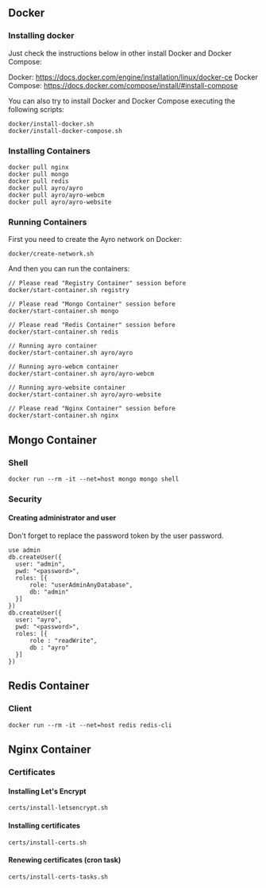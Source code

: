 ## Docker ##

### Installing docker ###

Just check the instructions below in other install Docker and Docker Compose:

Docker: https://docs.docker.com/engine/installation/linux/docker-ce
Docker Compose: https://docs.docker.com/compose/install/#install-compose

You can also try to install Docker and Docker Compose executing the following scripts:
````
docker/install-docker.sh
docker/install-docker-compose.sh
````

### Installing Containers ###
````
docker pull nginx
docker pull mongo
docker pull redis
docker pull ayro/ayro
docker pull ayro/ayro-webcm
docker pull ayro/ayro-website
````

### Running Containers ###

First you need to create the Ayro network on Docker:
````
docker/create-network.sh
````
And then you can run the containers:
````
// Please read "Registry Container" session before
docker/start-container.sh registry

// Please read "Mongo Container" session before
docker/start-container.sh mongo

// Please read "Redis Container" session before
docker/start-container.sh redis

// Running ayro container
docker/start-container.sh ayro/ayro

// Running ayro-webcm container
docker/start-container.sh ayro/ayro-webcm

// Running ayro-website container
docker/start-container.sh ayro/ayro-website

// Please read "Nginx Container" session before
docker/start-container.sh nginx
````

## Mongo Container ##

### Shell ###

````
docker run --rm -it --net=host mongo mongo shell
````

### Security ###

#### Creating administrator and user ####

Don't forget to replace the password token by the user password.
````
use admin
db.createUser({
  user: "admin",
  pwd: "<password>",
  roles: [{
      role: "userAdminAnyDatabase",
      db: "admin"
  }]
})
db.createUser({
  user: "ayro",
  pwd: "<password>",
  roles: [{
      role : "readWrite",
      db : "ayro"
  }]
})
````

## Redis Container ##

### Client ###

````
docker run --rm -it --net=host redis redis-cli
````

## Nginx Container ##

### Certificates ###

#### Installing Let's Encrypt ####
````
certs/install-letsencrypt.sh
````

#### Installing certificates ####
````
certs/install-certs.sh
````

#### Renewing certificates (cron task) ####
````
certs/install-certs-tasks.sh
````